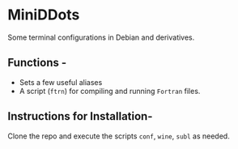 # MiniDDots

Some terminal configurations in Debian and derivatives.

## Functions - 
- Sets a few useful aliases
- A script (`ftrn`) for compiling and running `Fortran` files.

## Instructions for Installation-
 Clone the repo and execute the scripts `conf`, `wine`, `subl` as needed.
